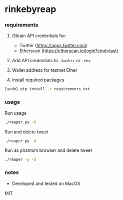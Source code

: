 # rinkebyreap

### requirements

1. Obtain API credentials for:
	- Twitter (https://apps.twitter.com)
	- Etherscan (https://etherscan.io/login?cmd=last)

2. Add API credentials to `.bashrc` or `.env`

3. Wallet address for testnet Ether

4. Install required packages
```bash
[sudo] pip install -r requirements.txt
```

### usage

Run usage
```bash
./reaper.py -h
```

Run and delete tweet
```bash
./reaper.py -d
```

Run as phantom browser and delete tweet
```bash
./reaper -p -d
```

### notes
- Developed and tested on MacOS

MIT
